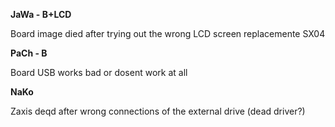 **JaWa - B+LCD**

Board image died after trying out the wrong LCD screen replacemente SX04

**PaCh - B**

Board USB works bad or dosent work at all

**NaKo**

Zaxis deqd after wrong connections of the external drive (dead driver?)
